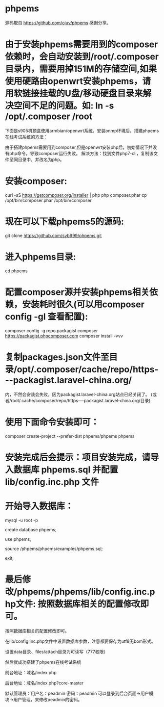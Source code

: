 # phpems
源码取自 https://github.com/oiuv/phpems  感谢分享。

# 由于安装phpems需要用到的composer依赖时，会自动安装到/root/.composer目录内，需要用掉151M的存储空间,如果使用硬路由openwrt安装phpems，请用软链接挂载的U盘/移动硬盘目录来解决空间不足的问题。如: ln -s /opt/.composer /root

下面是s905机顶盒使用armbian/openwrt系统，安装onmp环境后，搭建phpems在线考试系统的方法：


由于搭建phpems需要用到composer,但是openwrt安装php后，初始情况下并没有php命令，导致composer运行失败。 解决方法：找到文件php7-cli，复制该文件至同目录中，并改名为php。

# 安装composer:

curl -sS https://getcomposer.org/installer | php
php composer.phar
cp /opt/bin/composer.phar /opt/bin/composer


# 现在可以下载phpems5的源码:

git clone https://github.com/syb999/phpems.git


# 进入phpems目录:

cd phpems

# 配置composer源并安装phpems相关依赖，安装耗时很久(可以用composer config -gl 查看配置):
composer config -g repo.packagist composer https://packagist.phpcomposer.com
composer install -vvv

# 复制packages.json文件至目录/opt/.composer/cache/repo/https---packagist.laravel-china.org/
  内，不然会安装会失败，因为packagist.laravel-china.org站点已经关闭了。
  (或者/root/.cache/composer/repo/https---packagist.laravel-china.org/目录)


# 使用下面命令安装即可：

composer create-project --prefer-dist phpems/phpems phpems

# 安装完成后会提示：项目安装完成，请导入数据库 phpems.sql 并配置 lib/config.inc.php 文件

# 开始导入数据库：

mysql -u root -p

create database phpems;

use phpems;

source /phpems/phpems/examples/phpems.sql;

exit;

# 最后修改/phpems/phpems/lib/config.inc.php文件: 按照数据库相关的配置修改即可。
按照数据库相关的配置修改即可。

在lib/config.inc.php文件中设置数据库参数，注意都要保存为utf8无bom形式。

设置data目录、files/attach目录为可读写（777权限）

然后就成功搭建了phpems在线考试系统

前台地址：域名/index.php

后台地址：域名/index.php?core-master

默认管理员：用户名：peadmin  密码：peadmin
可以登录到后台页面->用户模块->用户管理，来修改peadmin的密码。
